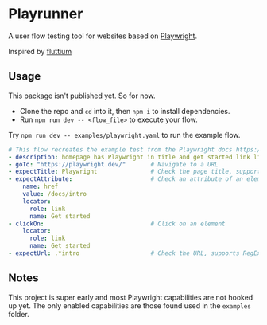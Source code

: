 # Playrunner
A user flow testing tool for websites based on [Playwright](https://playwright.dev/).

Inspired by [fluttium](https://github.com/wolfenrain/fluttium)

## Usage
This package isn't published yet. So for now.

- Clone the repo and `cd` into it, then `npm i` to install dependencies.
- Run `npm run dev -- <flow_file>` to execute your flow.

Try `npm run dev -- examples/playwright.yaml` to run the example flow.

```yaml
# This flow recreates the example test from the Playwright docs https://playwright.dev/docs/writing-tests#the-example-test
- description: homepage has Playwright in title and get started link linking to the intro page
- goTo: "https://playwright.dev/"       # Navigate to a URL
- expectTitle: Playwright               # Check the page title, supports RegEx
- expectAttribute:                      # Check an attribute of an element
    name: href
    value: /docs/intro
    locator:
      role: link
      name: Get started
- clickOn:                              # Click on an element
    locator:
      role: link
      name: Get started
- expectUrl: .*intro                    # Check the URL, supports RegEx
```

## Notes
This project is super early and most Playwright capabilities are not hooked up yet. The only enabled capabilities are those found used in the `examples` folder.
